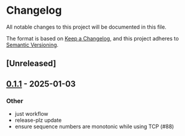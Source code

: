 # Changelog

All notable changes to this project will be documented in this file.

The format is based on [Keep a Changelog](https://keepachangelog.com/en/1.0.0/),
and this project adheres to [Semantic Versioning](https://semver.org/spec/v2.0.0.html).

## [Unreleased]

## [0.1.1](https://github.com/gknopf-aranya/aranya/compare/aranya-util-v0.1.0...aranya-util-v0.1.1) - 2025-01-03

### Other

- just workflow
- release-plz update
- ensure sequence numbers are monotonic while using TCP (#88)
